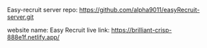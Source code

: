 Easy-recruit server repo: https://github.com/alpha9011/easyRecruit-server.git

website name: Easy Recruit 
live link: https://brilliant-crisp-888e1f.netlify.app/
 
 
